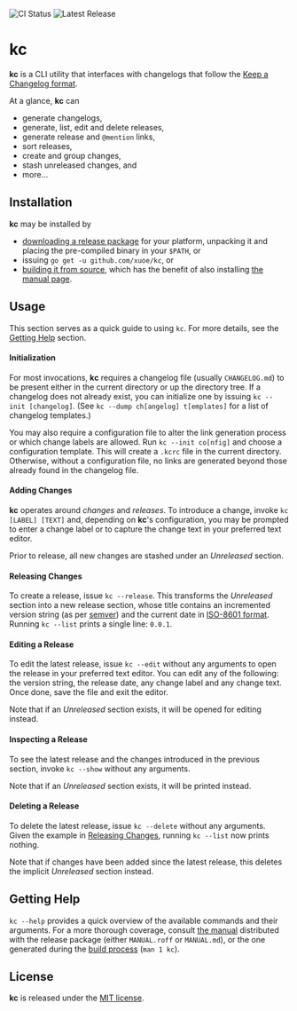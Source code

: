 ![CI Status](https://img.shields.io/github/workflow/status/xuoe/kc/CI?style=flat-square)
![Latest Release](https://img.shields.io/github/v/release/xuoe/kc?style=flat-square)

# kc

__kc__ is a CLI utility that interfaces with changelogs that follow the [Keep
a Changelog format](https://keepachangelog.com/en/1.0.0/).

At a glance, __kc__ can

* generate changelogs,
* generate, list, edit and delete releases,
* generate release and `@mention` links,
* sort releases,
* create and group changes,
* stash unreleased changes, and
* more...

## Installation

__kc__ may be installed by

- [downloading a release package](https://github.com/xuoe/kc/releases/latest)
  for your platform, unpacking it and placing the pre-compiled binary in your
  `$PATH`, or
- issuing `go get -u github.com/xuoe/kc`, or
- [building it from source](./BUILD.md), which has the benefit of also
  installing [the manual page](./MANUAL.adoc).

## Usage

This section serves as a quick guide to using `kc`. For more details, see the
[Getting Help](#getting-help) section.

#### Initialization

For most invocations, __kc__ requires a changelog file (usually `CHANGELOG.md`)
to be present either in the current directory or up the directory tree. If
a changelog does not already exist, you can initialize one by issuing `kc
--init [changelog]`. (See `kc --dump ch[angelog] t[emplates]` for a list of
changelog templates.)

You may also require a configuration file to alter the link generation process
or which change labels are allowed. Run `kc --init co[nfig]` and choose
a configuration template. This will create a `.kcrc` file in the current
directory. Otherwise, without a configuration file, no links are generated
beyond those already found in the changelog file.

#### Adding Changes

__kc__ operates around _changes_ and _releases_. To introduce a change, invoke
`kc [LABEL] [TEXT]` and, depending on __kc__'s configuration, you may be
prompted to enter a change label or to capture the change text in your
preferred text editor.

Prior to release, all new changes are stashed under an _Unreleased_ section.

#### Releasing Changes

To create a release, issue `kc --release`. This transforms the
_Unreleased_ section into a new release section, whose title contains an
incremented version string (as per [semver](https://semver.org/spec/v2.0.0))
and the current date in [ISO-8601
format](https://en.wikipedia.org/wiki/ISO_8601). Running `kc --list` prints
a single line: `0.0.1`.

#### Editing a Release

To edit the latest release, issue `kc --edit` without any arguments to open
the release in your preferred text editor. You can edit any of the following:
the version string, the release date, any change label and any change text.
Once done, save the file and exit the editor.

Note that if an _Unreleased_ section exists, it will be opened for editing
instead.

#### Inspecting a Release

To see the latest release and the changes introduced in the previous section,
invoke `kc --show` without any arguments.

Note that if an _Unreleased_ section exists, it will be printed instead.

#### Deleting a Release

To delete the latest release, issue `kc --delete` without any arguments. Given
the example in [Releasing Changes](#releasing-changes), running `kc --list` now
prints nothing.

Note that if changes have been added since the latest release, this deletes the
implicit _Unreleased_ section instead.

## Getting Help

`kc --help` provides a quick overview of the available commands and their
arguments. For a more thorough coverage, consult [the manual](./MANUAL.adoc)
distributed with the release package (either `MANUAL.roff` or `MANUAL.md`), or
the one generated during the [build process](./BUILD.md) (`man 1 kc`).

## License

__kc__ is released under the [MIT license](./LICENSE.md).
